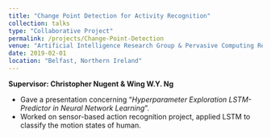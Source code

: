 ```yaml
---
title: "Change Point Detection for Activity Recognition"
collection: talks
type: "Collaborative Project"
permalink: /projects/Change-Point-Detection
venue: "Artificial Intelligence Research Group & Pervasive Computing Research Group"
date: 2019-02-01
location: "Belfast, Northern Ireland"
---
```


**Supervisor: Christopher Nugent & Wing W.Y. Ng**

* Gave a presentation concerning “*Hyperparameter Exploration LSTM-Predictor in Neural Network Learning*”.
* Worked on sensor-based action recognition project, applied LSTM to classify the motion states of human.
